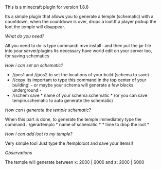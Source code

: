 This is a minecraft plugin for version 1.8.8

Its a simple plugin that allows you to generate a temple (schematic) with a countdown, when the countdown is over, drops a loot.If a player pickup the loot the temple will disappear.

*What do you need?*

All you need to do is type command: mvn install : and then put the jar file into your server/plugins
Its necessary have world edit on your server too, for saving schematics

*How i can set an schematic?*

- //pos1 and //pos2 to set the locations of your build (schema to save)
- //copy Its important to type this command in the top center of your building! - or maybe your schema will generate a few blocks underground - 
- //schem save * name of your schema.schematic * (or you can save temple.schematic to auto generate the schematic)

*How can i generate the temple schematic?*

When this part is done, to generate the temple immediately type the command : /gerartemplo * name of schematic * * time to drop the loot *

*How i can add loot to my temple?*

Very simple too! Just type the /temploloot and save your items!!

*Observations*

The temple will generate between x: 2000 | 6000 and z: 2000 | 6000
